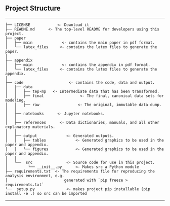 ## Project Structure

------------
    ├── LICENSE            <- Download it
    ├── README.md      <- The top-level README for developers using this project.
    ├── paper
    │   ├── main             <- contains the main paper in pdf format.
    │   └── latex_files     <- contains the latex files to generate the paper.
    │
    ├── appendix
    │   ├── main             <- contains the appendix in pdf format.
    │   └── latex_files     <- contains the latex files to generate the appendix.
    │
    ├── code                    <- contains the code, data and output.
    │   ├── data
    │   │   ├── tep-mp   <- Intermediate data that has been transformed.
    │   │   ├── final                <- The final, canonical data sets for modeling.
    │   │   ├── raw                 <- The original, immutable data dump.
    │   │
    │   ├── notebooks      <- Jupyter notebooks.
    │   │
    │   ├── references      <- Data dictionaries, manuals, and all other explanatory materials.
    │   │
    │   ├── output             <- Generated outputs.
    │   │   ├── tables             <- Generated graphics to be used in the paper and appendix.
    │   │   └── figures            <- Generated graphics to be used in the paper and appendix.
    │   │
    │   └──  src               <- Source code for use in this project.
    │         └── __init__.py      <- Makes src a Python module
    ├── requirements.txt  <- The requirements file for reproducing the analysis environment, e.g.
    │                         generated with `pip freeze > requirements.txt`
    └──  setup.py              <- makes project pip installable (pip install -e .) so src can be imported
--------